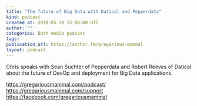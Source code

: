 ```yaml
---
title: "The future of Big Data with Datical and Pepperdata"
kind: podcast
created_at: 2018-05-30 13:00:00 UTC
author: ""
categories: Both media podcast
tags: 
publication_url: https://anchor.fm/gregarious-mammal
layout: podcast
---
```

Chris speaks with Sean Suchter of Pepperdata and Robert Reeves of Datical about the future of DevOp and deployment for Big Data applications.

https://gregariousmammal.com/podcast/
https://gregariousmammal.com/support
https://facebook.com/gregariousmammal